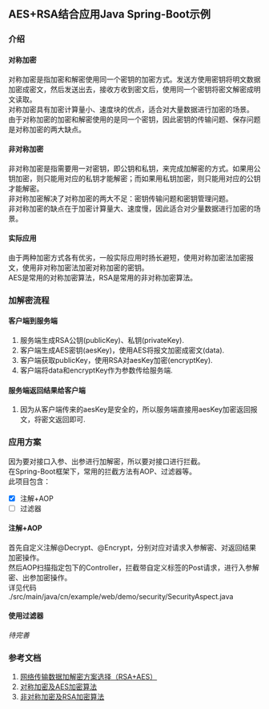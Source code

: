 ## AES+RSA结合应用Java Spring-Boot示例
### 介绍
#### 对称加密
对称加密是指加密和解密使用同一个密钥的加密方式。发送方使用密钥将明文数据加密成密文，然后发送出去，接收方收到密文后，使用同一个密钥将密文解密成明文读取。<br>
对称加密具有加密计算量小、速度块的优点，适合对大量数据进行加密的场景。<br>
由于对称加密的加密和解密使用的是同一个密钥，因此密钥的传输问题、保存问题是对称加密的两大缺点。
#### 非对称加密
非对称加密是指需要用一对密钥，即公钥和私钥，来完成加解密的方式。如果用公钥加密，则只能用对应的私钥才能解密；而如果用私钥加密，则只能用对应的公钥才能解密。<br>
非对称加密解决了对称加密的两大不足：密钥传输问题和密钥管理问题。<br>
非对称加密的缺点在于加密计算量大、速度慢，因此适合对少量数据进行加密的场景。
#### 实际应用
由于两种加密方式各有优劣，一般实际应用时扬长避短，使用对称加密法加密报文，使用非对称加密法加密对称加密的密钥。<br>
AES是常用的对称加密算法，RSA是常用的非对称加密算法。

### 加解密流程
#### 客户端到服务端
1. 服务端生成RSA公钥(publicKey)、私钥(privateKey).
2. 客户端生成AES密钥(aesKey)，使用AES将报文加密成密文(data).
3. 客户端获取publicKey，使用RSA对aesKey加密(encryptKey).
4. 客户端将data和encryptKey作为参数传给服务端.
#### 服务端返回结果给客户端
1. 因为从客户端传来的aesKey是安全的，所以服务端直接用aesKey加密返回报文，将密文返回即可.

### 应用方案
因为要对接口入参、出参进行加解密，所以要对接口进行拦截。<br>
在Spring-Boot框架下，常用的拦截方法有AOP、过滤器等。<br>
此项目包含：<br>
- [x] 注解+AOP<br>
- [ ] 过滤器
#### 注解+AOP
首先自定义注解@Decrypt、@Encrypt，分别对应对请求入参解密、对返回结果加密操作。<br>
然后AOP扫描指定包下的Controller，拦截带自定义标签的Post请求，进行入参解密、出参加密操作。<br>
详见代码 ./src/main/java/cn/example/web/demo/security/SecurityAspect.java

#### 使用过滤器
*待完善*

### 参考文档
1. [网络传输数据加解密方案选择（RSA+AES）](https://blog.csdn.net/yuzhiqiang_1993/article/details/88641265)
2. [对称加密及AES加密算法](https://www.jianshu.com/p/3840b344b27c)
3. [非对称加密及RSA加密算法](https://www.jianshu.com/p/9785bd492a6e)
